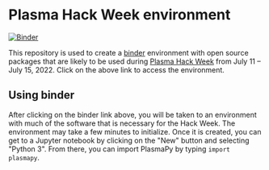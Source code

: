 # Plasma Hack Week environment

[![Binder](https://mybinder.org/badge_logo.svg)](https://mybinder.org/v2/gh/PlasmaPy/hack-week/HEAD)

This repository is used to create a
[binder](https://binder.readthedocs.io/en/latest/)
environment with open source packages that are likely to be used
during [Plasma Hack Week](https://hack.plasmapy.org/) from
July 11 – July 15, 2022.  Click on the above link to access the
environment.


## Using binder

After clicking on the binder link above, you will be taken to an
environment with much of the software that is necessary for the Hack
Week.  The environment may take a few minutes to initialize.  Once it is
created, you can get to a Jupyter notebook by clicking on the "New"
button and selecting "Python 3".  From there, you can import PlasmaPy by
typing `import plasmapy`.